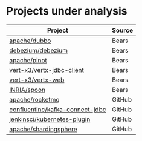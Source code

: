 # Projects under analysis

| Project                                                                                                 | Source |
|---------------------------------------------------------------------------------------------------------|--------|
| [apache/dubbo](https://github.com/apache/dubbo)                                                         | Bears  |
| [debezium/debezium](https://github.com/debezium/debezium)                                               | Bears  |
| [apache/pinot](https://github.com/apache/pinot)                                                         | Bears  |
| [vert-x3/vertx-jdbc-client](https://github.com/vert-x3/vertx-jdbc-client)                               | Bears  |
| [vert-x3/vertx-web](https://github.com/vert-x3/vertx-web)                                               | Bears  |
| [INRIA/spoon](https://github.com/INRIA/spoon)                                                           | Bears  |
| [apache/rocketmq](https://github.com/apache/rocketmq)                                                   | GitHub |
| [confluentinc/kafka-connect-jdbc](https://github.com/confluentinc/kafka-connect-jdbc)                   | GitHub |
| [jenkinsci/kubernetes-plugin](https://github.com/jenkinsci/kubernetes-plugin)                           | GitHub |
| [apache/shardingsphere](https://github.com/apache/shardingsphere)                                       | GitHub |
